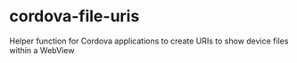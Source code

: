 # cordova-file-uris
Helper function for Cordova applications to create URIs to show device files within a WebView

